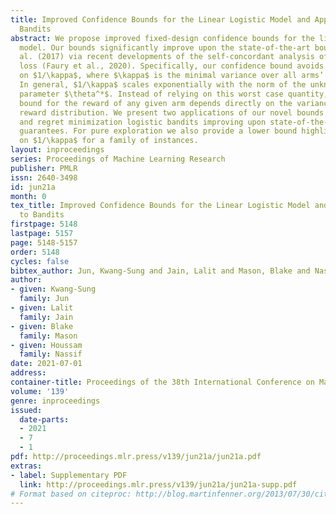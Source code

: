 ```yaml
---
title: Improved Confidence Bounds for the Linear Logistic Model and Applications to
  Bandits
abstract: We propose improved fixed-design confidence bounds for the linear logistic
  model. Our bounds significantly improve upon the state-of-the-art bound by Li et
  al. (2017) via recent developments of the self-concordant analysis of the logistic
  loss (Faury et al., 2020). Specifically, our confidence bound avoids a direct dependence
  on $1/\kappa$, where $\kappa$ is the minimal variance over all arms’ reward distributions.
  In general, $1/\kappa$ scales exponentially with the norm of the unknown linear
  parameter $\theta^*$. Instead of relying on this worst case quantity, our confidence
  bound for the reward of any given arm depends directly on the variance of that arm’s
  reward distribution. We present two applications of our novel bounds to pure exploration
  and regret minimization logistic bandits improving upon state-of-the-art performance
  guarantees. For pure exploration we also provide a lower bound highlighting a dependence
  on $1/\kappa$ for a family of instances.
layout: inproceedings
series: Proceedings of Machine Learning Research
publisher: PMLR
issn: 2640-3498
id: jun21a
month: 0
tex_title: Improved Confidence Bounds for the Linear Logistic Model and Applications
  to Bandits
firstpage: 5148
lastpage: 5157
page: 5148-5157
order: 5148
cycles: false
bibtex_author: Jun, Kwang-Sung and Jain, Lalit and Mason, Blake and Nassif, Houssam
author:
- given: Kwang-Sung
  family: Jun
- given: Lalit
  family: Jain
- given: Blake
  family: Mason
- given: Houssam
  family: Nassif
date: 2021-07-01
address:
container-title: Proceedings of the 38th International Conference on Machine Learning
volume: '139'
genre: inproceedings
issued:
  date-parts:
  - 2021
  - 7
  - 1
pdf: http://proceedings.mlr.press/v139/jun21a/jun21a.pdf
extras:
- label: Supplementary PDF
  link: http://proceedings.mlr.press/v139/jun21a/jun21a-supp.pdf
# Format based on citeproc: http://blog.martinfenner.org/2013/07/30/citeproc-yaml-for-bibliographies/
---
```

